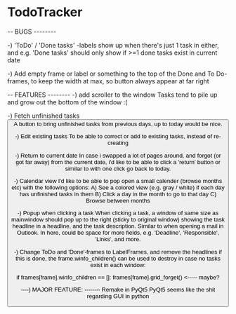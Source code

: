 # TodoTracker

-- BUGS --------

-) 'ToDo' / 'Done tasks' -labels show up when there's just 1 task in either, and e.g. 'Done tasks' should only show if >=1 done tasks exist in current date

-) Add empty frame or label or something to the top of the Done and To Do-frames, to keep the width at max, so button always appear at far right


-- FEATURES --------
-) add scroller to the window
Tasks tend to pile up and grow out the bottom of the window :( 

-) Fetch unfinished tasks <Button>
  A button to bring unfinished tasks from previous days, up to today would be nice.
  
-) Edit existing tasks
  To be able to correct or add to existing tasks, instead of re-creating
  
-) Return to current date
  In case i swapped a lot of pages around, and forgot (or got far away) from the current date, i'd like to be able to click a 'return' button or similar to with one click go back to today.
  
-) Calendar view
  I'd like to be able to pop open a small calender (browse months etc) with the following options:
  A) See a colored view (e.g. gray / white) if each day has unfinished tasks in them
  B) Click a day in the month to go to that day
  C) Browse between months
  
-) Popup when clicking a task
  When clicking a task, a window of same size as mainwindow should pop up to the right (sticky to original window) showing the task headline in a headline, and the task description. Similar to when opening a mail in Outlook. In here, could be space for more fields, e.g. 'Deadline', 'Responsible', 'Links', and more.

-) Change ToDo and 'Done'-frames to LabelFrames, and remove the headlines
  if this is done, the frame.winfo_children() can be used to destroy in case no tasks exist in each window:

  if frames[frame].winfo_children == []:
    frames[frame].grid_forget()           <----- maybe?
  
  ----) MAJOR FEATURE: -------- Remake in PyQt5
  PyQt5 seems like the shit regarding GUI in python
 
  

